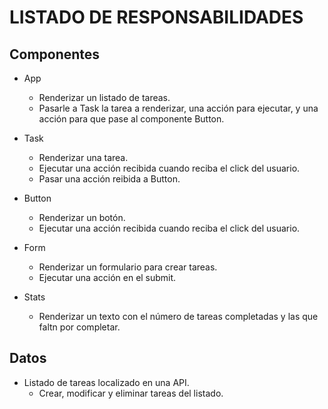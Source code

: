 # LISTADO DE RESPONSABILIDADES

## Componentes

- App

  - Renderizar un listado de tareas.
  - Pasarle a Task la tarea a renderizar, una acción para ejecutar, y una acción para que pase al componente Button.

- Task

  - Renderizar una tarea.
  - Ejecutar una acción recibida cuando reciba el click del usuario.
  - Pasar una acción reibida a Button.

- Button

  - Renderizar un botón.
  - Ejecutar una acción recibida cuando reciba el click del usuario.

- Form

  - Renderizar un formulario para crear tareas.
  - Ejecutar una acción en el submit.

- Stats
  - Renderizar un texto con el número de tareas completadas y las que faltn por completar.

## Datos

- Listado de tareas localizado en una API.
  - Crear, modificar y eliminar tareas del listado.
